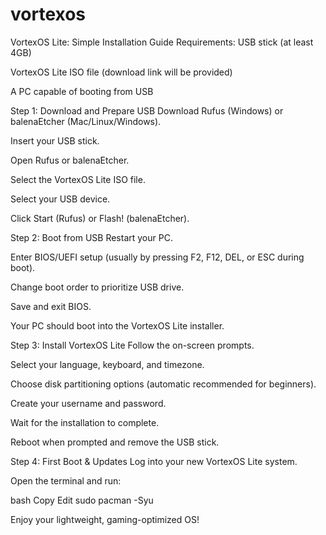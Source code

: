 # vortexos
VortexOS Lite: Simple Installation Guide
Requirements:
USB stick (at least 4GB)

VortexOS Lite ISO file (download link will be provided)

A PC capable of booting from USB

Step 1: Download and Prepare USB
Download Rufus (Windows) or balenaEtcher (Mac/Linux/Windows).

Insert your USB stick.

Open Rufus or balenaEtcher.

Select the VortexOS Lite ISO file.

Select your USB device.

Click Start (Rufus) or Flash! (balenaEtcher).

Step 2: Boot from USB
Restart your PC.

Enter BIOS/UEFI setup (usually by pressing F2, F12, DEL, or ESC during boot).

Change boot order to prioritize USB drive.

Save and exit BIOS.

Your PC should boot into the VortexOS Lite installer.

Step 3: Install VortexOS Lite
Follow the on-screen prompts.

Select your language, keyboard, and timezone.

Choose disk partitioning options (automatic recommended for beginners).

Create your username and password.

Wait for the installation to complete.

Reboot when prompted and remove the USB stick.

Step 4: First Boot & Updates
Log into your new VortexOS Lite system.

Open the terminal and run:

bash
Copy
Edit
sudo pacman -Syu

Enjoy your lightweight, gaming-optimized OS!

